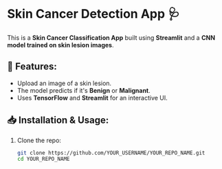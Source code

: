 # Skin Cancer Detection App 🩺  

This is a **Skin Cancer Classification App** built using **Streamlit** and a **CNN model trained on skin lesion images**.

## 🚀 Features:
- Upload an image of a skin lesion.
- The model predicts if it's **Benign** or **Malignant**.
- Uses **TensorFlow** and **Streamlit** for an interactive UI.

## 📥 Installation & Usage:
1. Clone the repo:
   ```bash
   git clone https://github.com/YOUR_USERNAME/YOUR_REPO_NAME.git
   cd YOUR_REPO_NAME
